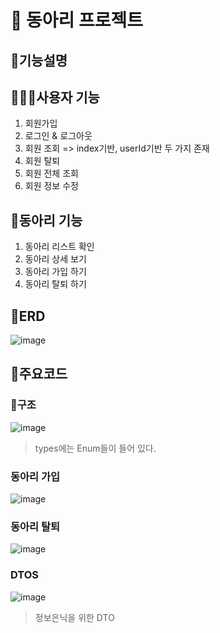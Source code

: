# 🌈 동아리 프로젝트

## **🧾기능설명**

## 🧑‍🤝‍🧑사용자 기능
1. 회원가입
2. 로그인 & 로그아웃
3. 회원 조회 => index기반, userId기반 두 가지 존재
4. 회원 탈퇴
5. 회원 전체 조회
6. 회원 정보 수정

## 🙆동아리 기능
1. 동아리 리스트 확인
2. 동아리 상세 보기
3. 동아리 가입 하기
4. 동아리 탈퇴 하기

## 📝ERD
![image](https://github.com/user-attachments/assets/5cba0861-7ada-4606-8d8f-5d76a2733f14)

## 🧮주요코드
### 📁구조
![image](https://github.com/user-attachments/assets/a9fbbfe8-6b4e-46fa-a371-038aaa04ad0b)
> types에는 Enum들이 들어 있다.

### 동아리 가입
![image](https://github.com/user-attachments/assets/38836059-72d7-4223-984d-e73246c7bc59)

### 동아리 탈퇴
![image](https://github.com/user-attachments/assets/92dc486a-9714-4c65-89c8-644493aa0faa)

### DTOS
![image](https://github.com/user-attachments/assets/10fed03e-14a4-43f1-812c-85433d3e6392)
> 정보은닉을 위한 DTO

